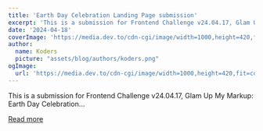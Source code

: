 ```yaml
---
title: 'Earth Day Celebration Landing Page submission'
excerpt: 'This is a submission for Frontend Challenge v24.04.17, Glam Up My Markup: Earth Day Celebration...'
date: '2024-04-18'
coverImage: 'https://media.dev.to/cdn-cgi/image/width=1000,height=420,fit=cover,gravity=auto,format=auto/https%3A%2F%2Fdev-to-uploads.s3.amazonaws.com%2Fuploads%2Farticles%2Fg9z80z7wclmtr7dfio3j.png'
author:
  name: Koders
  picture: "assets/blog/authors/koders.png"
ogImage:
  url: 'https://media.dev.to/cdn-cgi/image/width=1000,height=420,fit=cover,gravity=auto,format=auto/https%3A%2F%2Fdev-to-uploads.s3.amazonaws.com%2Fuploads%2Farticles%2Fg9z80z7wclmtr7dfio3j.png'
---
```


This is a submission for Frontend Challenge v24.04.17, Glam Up My Markup: Earth Day Celebration...

[Read more](https://dev.to/dhodvogner/earth-day-celebration-landing-page-submission-4ad5)
